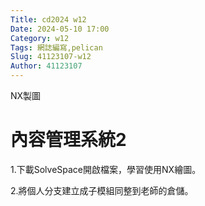 ```yaml
---
Title: cd2024 w12
Date: 2024-05-10 17:00
Category: w12
Tags: 網誌編寫,pelican 
Slug: 41123107-w12
Author: 41123107
---
```


NX製圖

<!-- PELICAN_END_SUMMARY -->

# 內容管理系統2

1.下載SolveSpace開啟檔案，學習使用NX繪圖。

2.將個人分支建立成子模組同整到老師的倉儲。